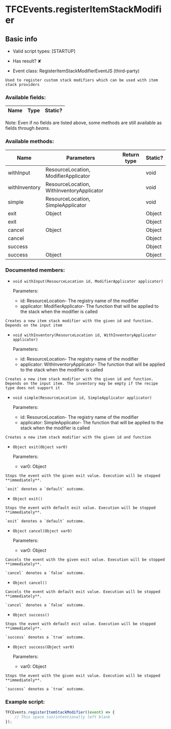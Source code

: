 # TFCEvents.registerItemStackModifier

## Basic info

- Valid script types: [STARTUP]

- Has result? ✘

- Event class: RegisterItemStackModifierEventJS (third-party)

```
Used to register custom stack modifiers which can be used with item stack providers
```

### Available fields:

| Name | Type | Static? |
| ---- | ---- | ------- |

Note: Even if no fields are listed above, some methods are still available as fields through *beans*.

### Available methods:

| Name | Parameters | Return type | Static? |
| ---- | ---------- | ----------- | ------- |
| withInput | ResourceLocation, ModifierApplicator |  | void | ✘ |
| withInventory | ResourceLocation, WithInventoryApplicator |  | void | ✘ |
| simple | ResourceLocation, SimpleApplicator |  | void | ✘ |
| exit | Object |  | Object | ✘ |
| exit |  |  | Object | ✘ |
| cancel | Object |  | Object | ✘ |
| cancel |  |  | Object | ✘ |
| success |  |  | Object | ✘ |
| success | Object |  | Object | ✘ |


### Documented members:

- `void withInput(ResourceLocation id, ModifierApplicator applicator)`

  Parameters:
  - id: ResourceLocation- The registry name of the modifier
  - applicator: ModifierApplicator- The function that will be applied to the stack when the modifier is called

```
Creates a new item stack modifier with the given id and function. Depends on the input item
```

- `void withInventory(ResourceLocation id, WithInventoryApplicator applicator)`

  Parameters:
  - id: ResourceLocation- The registry name of the modifier
  - applicator: WithInventoryApplicator- The function that will be applied to the stack when the modifier is called

```
Creates a new item stack modifier with the given id and function. Depends on the input item. The inventory may be empty if the recipe type does not support it
```

- `void simple(ResourceLocation id, SimpleApplicator applicator)`

  Parameters:
  - id: ResourceLocation- The registry name of the modifier
  - applicator: SimpleApplicator- The function that will be applied to the stack when the modifier is called

```
Creates a new item stack modifier with the given id and function
```

- `Object exit(Object var0)`

  Parameters:
  - var0: Object

```
Stops the event with the given exit value. Execution will be stopped **immediately**.

`exit` denotes a `default` outcome.
```

- `Object exit()`
```
Stops the event with default exit value. Execution will be stopped **immediately**.

`exit` denotes a `default` outcome.
```

- `Object cancel(Object var0)`

  Parameters:
  - var0: Object

```
Cancels the event with the given exit value. Execution will be stopped **immediately**.

`cancel` denotes a `false` outcome.
```

- `Object cancel()`
```
Cancels the event with default exit value. Execution will be stopped **immediately**.

`cancel` denotes a `false` outcome.
```

- `Object success()`
```
Stops the event with default exit value. Execution will be stopped **immediately**.

`success` denotes a `true` outcome.
```

- `Object success(Object var0)`

  Parameters:
  - var0: Object

```
Stops the event with the given exit value. Execution will be stopped **immediately**.

`success` denotes a `true` outcome.
```



### Example script:

```js
TFCEvents.registerItemStackModifier((event) => {
	// This space (un)intentionally left blank
});
```

